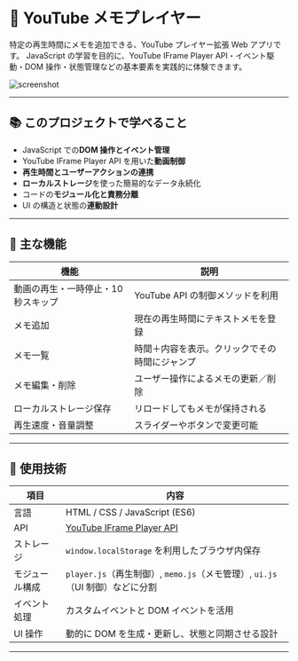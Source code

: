 # 🎥 YouTube メモプレイヤー

特定の再生時間にメモを追加できる、YouTube プレイヤー拡張 Web アプリです。
JavaScript の学習を目的に、YouTube IFrame Player API・イベント駆動・DOM 操作・状態管理などの基本要素を実践的に体験できます。

![screenshot](./screenshot.png) <!-- スクリーンショットを追加 -->

---

## 📚 このプロジェクトで学べること

- JavaScript での**DOM 操作とイベント管理**
- YouTube IFrame Player API を用いた**動画制御**
- **再生時間とユーザーアクションの連携**
- **ローカルストレージ**を使った簡易的なデータ永続化
- コードの**モジュール化と責務分離**
- UI の構造と状態の**連動設計**

---

## 🚀 主な機能

| 機能                                | 説明                                           |
| ----------------------------------- | ---------------------------------------------- |
| 動画の再生・一時停止・10 秒スキップ | YouTube API の制御メソッドを利用               |
| メモ追加                            | 現在の再生時間にテキストメモを登録             |
| メモ一覧                            | 時間＋内容を表示。クリックでその時間にジャンプ |
| メモ編集・削除                      | ユーザー操作によるメモの更新／削除             |
| ローカルストレージ保存              | リロードしてもメモが保持される                 |
| 再生速度・音量調整                  | スライダーやボタンで変更可能                   |

---

## 🧰 使用技術

| 項目           | 内容                                                                                    |
| -------------- | --------------------------------------------------------------------------------------- |
| 言語           | HTML / CSS / JavaScript (ES6)                                                           |
| API            | [YouTube IFrame Player API](https://developers.google.com/youtube/iframe_api_reference) |
| ストレージ     | `window.localStorage` を利用したブラウザ内保存                                          |
| モジュール構成 | `player.js`（再生制御）, `memo.js`（メモ管理）, `ui.js`（UI 制御）などに分割            |
| イベント処理   | カスタムイベントと DOM イベントを活用                                                   |
| UI 操作        | 動的に DOM を生成・更新し、状態と同期させる設計                                         |

---
